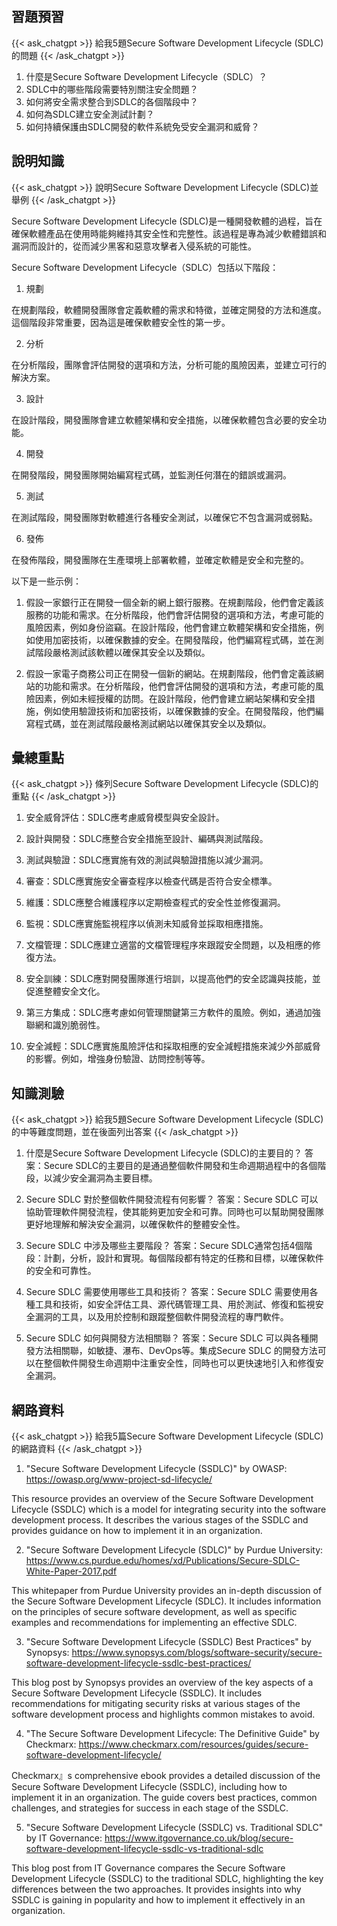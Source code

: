 ## 習題預習
{{< ask_chatgpt >}}
給我5題Secure Software Development Lifecycle (SDLC)的問題
{{< /ask_chatgpt >}}



1. 什麼是Secure Software Development Lifecycle（SDLC）？ 
2. SDLC中的哪些階段需要特別關注安全問題？ 
3. 如何將安全需求整合到SDLC的各個階段中？ 
4. 如何為SDLC建立安全測試計劃？ 
5. 如何持續保護由SDLC開發的軟件系統免受安全漏洞和威脅？   

## 說明知識
{{< ask_chatgpt >}}
說明Secure Software Development Lifecycle (SDLC)並舉例
{{< /ask_chatgpt >}}



Secure Software Development Lifecycle (SDLC)是一種開發軟體的過程，旨在確保軟體產品在使用時能夠維持其安全性和完整性。該過程是專為減少軟體錯誤和漏洞而設計的，從而減少黑客和惡意攻擊者入侵系統的可能性。

Secure Software Development Lifecycle（SDLC）包括以下階段：

1. 規劃

在規劃階段，軟體開發團隊會定義軟體的需求和特徵，並確定開發的方法和進度。這個階段非常重要，因為這是確保軟體安全性的第一步。

2. 分析

在分析階段，團隊會評估開發的選項和方法，分析可能的風險因素，並建立可行的解決方案。

3. 設計

在設計階段，開發團隊會建立軟體架構和安全措施，以確保軟體包含必要的安全功能。

4. 開發

在開發階段，開發團隊開始編寫程式碼，並監測任何潛在的錯誤或漏洞。

5. 測試

在測試階段，開發團隊對軟體進行各種安全測試，以確保它不包含漏洞或弱點。

6. 發佈

在發佈階段，開發團隊在生產環境上部署軟體，並確定軟體是安全和完整的。

以下是一些示例：

1. 假設一家銀行正在開發一個全新的網上銀行服務。在規劃階段，他們會定義該服務的功能和需求。在分析階段，他們會評估開發的選項和方法，考慮可能的風險因素，例如身份盜竊。在設計階段，他們會建立軟體架構和安全措施，例如使用加密技術，以確保數據的安全。在開發階段，他們編寫程式碼，並在測試階段嚴格測試該軟體以確保其安全以及類似。

2. 假設一家電子商務公司正在開發一個新的網站。在規劃階段，他們會定義該網站的功能和需求。在分析階段，他們會評估開發的選項和方法，考慮可能的風險因素，例如未經授權的訪問。在設計階段，他們會建立網站架構和安全措施，例如使用驗證技術和加密技術，以確保數據的安全。在開發階段，他們編寫程式碼，並在測試階段嚴格測試網站以確保其安全以及類似。   

## 彙總重點
{{< ask_chatgpt >}}
條列Secure Software Development Lifecycle (SDLC)的重點
{{< /ask_chatgpt >}}



1. 安全威脅評估：SDLC應考慮威脅模型與安全設計。

2. 設計與開發：SDLC應整合安全措施至設計、編碼與測試階段。

3. 測試與驗證：SDLC應實施有效的測試與驗證措施以減少漏洞。

4. 審查：SDLC應實施安全審查程序以檢查代碼是否符合安全標準。

5. 維護：SDLC應整合維護程序以定期檢查程式的安全性並修復漏洞。

6. 監視：SDLC應實施監視程序以偵測未知威脅並採取相應措施。

7. 文檔管理：SDLC應建立適當的文檔管理程序來跟蹤安全問題，以及相應的修復方法。

8. 安全訓練：SDLC應對開發團隊進行培訓，以提高他們的安全認識與技能，並促進整體安全文化。

9. 第三方集成：SDLC應考慮如何管理關鍵第三方軟件的風險。例如，通過加強聯網和識別脆弱性。

10. 安全減輕：SDLC應實施風險評估和採取相應的安全減輕措施來減少外部威脅的影響。例如，增強身份驗證、訪問控制等等。   

## 知識測驗
{{< ask_chatgpt >}}
給我5題Secure Software Development Lifecycle (SDLC)的中等難度問題，並在後面列出答案
{{< /ask_chatgpt >}}



1. 什麼是Secure Software Development Lifecycle (SDLC)的主要目的？
答案：Secure SDLC的主要目的是通過整個軟件開發和生命週期過程中的各個階段，以減少安全漏洞為主要目標。

2. Secure SDLC 對於整個軟件開發流程有何影響？
答案：Secure SDLC 可以協助管理軟件開發流程，使其能夠更加安全和可靠。同時也可以幫助開發團隊更好地理解和解決安全漏洞，以確保軟件的整體安全性。

3. Secure SDLC 中涉及哪些主要階段？
答案：Secure SDLC通常包括4個階段：計劃，分析，設計和實現。每個階段都有特定的任務和目標，以確保軟件的安全和可靠性。

4. Secure SDLC 需要使用哪些工具和技術？
答案：Secure SDLC 需要使用各種工具和技術，如安全評估工具、源代碼管理工具、用於測試、修復和監視安全漏洞的工具，以及用於控制和跟蹤整個軟件開發流程的專門軟件。

5. Secure SDLC 如何與開發方法相關聯？
答案：Secure SDLC 可以與各種開發方法相關聯，如敏捷、瀑布、DevOps等。集成Secure SDLC 的開發方法可以在整個軟件開發生命週期中注重安全性，同時也可以更快速地引入和修復安全漏洞。   

## 網路資料
{{< ask_chatgpt >}}
給我5篇Secure Software Development Lifecycle (SDLC)的網路資料
{{< /ask_chatgpt >}}



1. "Secure Software Development Lifecycle (SSDLC)" by OWASP: 
https://owasp.org/www-project-sd-lifecycle/

This resource provides an overview of the Secure Software Development Lifecycle (SSDLC) which is a model for integrating security into the software development process. It describes the various stages of the SSDLC and provides guidance on how to implement it in an organization.

2. "Secure Software Development Lifecycle (SDLC)" by Purdue University: 
https://www.cs.purdue.edu/homes/xd/Publications/Secure-SDLC-White-Paper-2017.pdf

This whitepaper from Purdue University provides an in-depth discussion of the Secure Software Development Lifecycle (SDLC). It includes information on the principles of secure software development, as well as specific examples and recommendations for implementing an effective SDLC.

3. "Secure Software Development Lifecycle (SSDLC) Best Practices" by Synopsys: 
https://www.synopsys.com/blogs/software-security/secure-software-development-lifecycle-ssdlc-best-practices/

This blog post by Synopsys provides an overview of the key aspects of a Secure Software Development Lifecycle (SSDLC). It includes recommendations for mitigating security risks at various stages of the software development process and highlights common mistakes to avoid.

4. "The Secure Software Development Lifecycle: The Definitive Guide" by Checkmarx: 
https://www.checkmarx.com/resources/guides/secure-software-development-lifecycle/

Checkmarx』s comprehensive ebook provides a detailed discussion of the Secure Software Development Lifecycle (SSDLC), including how to implement it in an organization. The guide covers best practices, common challenges, and strategies for success in each stage of the SSDLC.

5. "Secure Software Development Lifecycle (SSDLC) vs. Traditional SDLC" by IT Governance: 
https://www.itgovernance.co.uk/blog/secure-software-development-lifecycle-ssdlc-vs-traditional-sdlc

This blog post from IT Governance compares the Secure Software Development Lifecycle (SSDLC) to the traditional SDLC, highlighting the key differences between the two approaches. It provides insights into why SSDLC is gaining in popularity and how to implement it effectively in an organization.   

